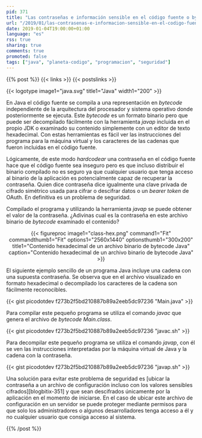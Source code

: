 ```yaml
---
pid: 371
title: "Las contraseñas e información sensible en el código fuente o bytecode de Java no son seguras"
url: "/2019/01/las-contrasenas-e-informacion-sensible-en-el-codigo-fuente-o-bytecode-de-java-no-son-seguras/"
date: 2019-01-04T19:00:00+01:00
language: "es"
rss: true
sharing: true
comments: true
promoted: false
tags: ["java", "planeta-codigo", "programacion", "seguridad"]
---
```


{{% post %}}
{{< links >}}
{{< postslinks >}}

{{< logotype image1="java.svg" title1="Java" width1="200" >}}

En Java el código fuente se compila a una representación en _bytecode_ independiente de la arquitectura del procesador y sistema operativo donde posteriormente se ejecuta. Este _bytecode_ es un formato binario pero que puede ser decompilado fácilmente con la herramienta _javap_ incluida en el propio JDK o examinado su contenido simplemente con un editor de texto hexadecimal. Con estas herramientas es fácil ver las instrucciones del programa para la máquina virtual y los caracteres de las cadenas que fueron incluidas en el código fuente.

Lógicamente, de este modo _hardcodear_ una contraseña en el código fuente hace que el código fuente sea inseguro pero es que incluso distribuir el binario compilado no es seguro ya que cualquier usuario que tenga acceso al binario de la aplicación es potencialmente capaz de recuperar la contraseña. Quien dice contraseña dice igualmente una clave privada de cifrado simétrico usada para cifrar o descifrar datos o un _bearer token_ de OAuth. En definitiva es un problema de seguridad.

Compilado el programa y utilizando la herramienta _javap_ se puede obtener el valor de la contraseña. ¿Adivinas cual es la contraseña en este archivo binario de _bytecode_ examinado el contenido?

<div class="media" style="text-align: center;">
    {{< figureproc
        image1="class-hex.png" command1="Fit" commandthumb1="Fit" options1="2560x1440" optionsthumb1="300x200" title1="Contenido hexadecimal de un archivo binario de bytecode Java"
        caption="Contenido hexadecimal de un archivo binario de bytecode Java" >}}
</div>

El siguiente ejemplo sencillo de un programa Java incluye una cadena con una supuesta contraseña. Se observa que en el archivo visualizado en formato hexadecimal o decompilado los caracteres de la cadena son fácilmente reconocibles.

{{< gist picodotdev f273b2f5bd210887b89a2eeb5dc97236 "Main.java" >}}

Para compilar este pequeño programa se utiliza el comando _javac_ que genera el archivo de _bytecode_ _Main.class_.

{{< gist picodotdev f273b2f5bd210887b89a2eeb5dc97236 "javac.sh" >}}

Para decompilar este pequeño programa se utiliza el comando _javap_, con él se ven las instrucciones interpretadas por la máquina virtual de Java y la cadena con la contraseña.

{{< gist picodotdev f273b2f5bd210887b89a2eeb5dc97236 "javap.sh" >}}

Una solución para evitar este problema de seguridad es [ubicar la contraseña a un archivo de configuración incluso con los valores sensibles cifrados][blogbitix-351] y que sean descifrados únicamente por la aplicación en el momento de iniciarse. En el caso de ubicar este archivo de configuración en un servidor se puede proteger mediante permisos para que solo los administradores o algunos desarrolladores tenga acceso a él y no cualquier usuario que consiga acceso al sistema.

{{% /post %}}
